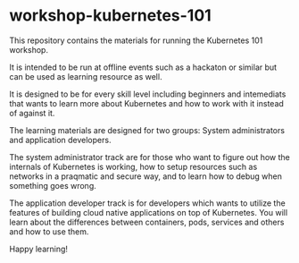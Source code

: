 # workshop-kubernetes-101

This repository contains the materials for running the Kubernetes 101 workshop.

It is intended to be run at offline events such as a hackaton or similar but can be used as learning resource as well.

It is designed to be for every skill level including beginners and intemediats that wants to learn more about Kubernetes and how to work with it instead of against it.

The learning materials are designed for two groups: System administrators and application developers.

The system administrator track are for those who want to figure out how the internals of Kubernetes is working, how to setup resources such as networks in a praqmatic and secure way, and to learn how to debug when something goes wrong.

The application developer track is for developers which wants to utilize the features of building cloud native applications on top of Kubernetes.
You will learn about the differences between containers, pods, services and others and how to use them.

Happy learning!